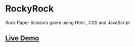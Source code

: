 # RockyRock
Rock Paper Scissors game using Html , CSS and JavaScript

## [Live Demo](https://rumigold.github.io/JavaScript-RockyRock/)
